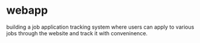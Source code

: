 # webapp
building a job application tracking system where users can apply to various jobs through the website and track it with conveninence. 
